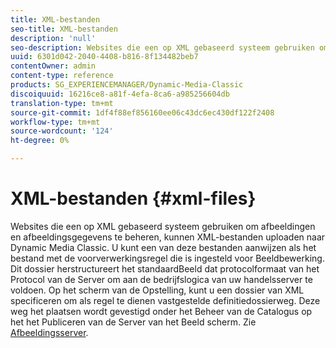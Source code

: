 ```yaml
---
title: XML-bestanden
seo-title: XML-bestanden
description: 'null'
seo-description: Websites die een op XML gebaseerd systeem gebruiken om afbeeldingen en afbeeldingsgegevens te beheren, kunnen XML-bestanden uploaden naar Dynamic Media Classic. Meer informatie over XML-bestanden.
uuid: 6301d042-2040-4408-b816-8f134482beb7
contentOwner: admin
content-type: reference
products: SG_EXPERIENCEMANAGER/Dynamic-Media-Classic
discoiquuid: 16216ce8-a81f-4efa-8ca6-a985256604db
translation-type: tm+mt
source-git-commit: 1df4f88ef856160ee06c43dc6ec430df122f2408
workflow-type: tm+mt
source-wordcount: '124'
ht-degree: 0%

---
```



# XML-bestanden {#xml-files}

Websites die een op XML gebaseerd systeem gebruiken om afbeeldingen en afbeeldingsgegevens te beheren, kunnen XML-bestanden uploaden naar Dynamic Media Classic. U kunt een van deze bestanden aanwijzen als het bestand met de voorverwerkingsregel die is ingesteld voor Beeldbewerking. Dit dossier herstructureert het standaardBeeld dat protocolformaat van het Protocol van de Server om aan de bedrijfslogica van uw handelsserver te voldoen. Op het scherm van de Opstelling, kunt u een dossier van XML specificeren om als regel te dienen vastgestelde definitiedossierweg. Deze weg het plaatsen wordt gevestigd onder het Beheer van de Catalogus op het het Publiceren van de Server van het Beeld scherm. Zie [Afbeeldingsserver](publish-setup.md#image_server).

